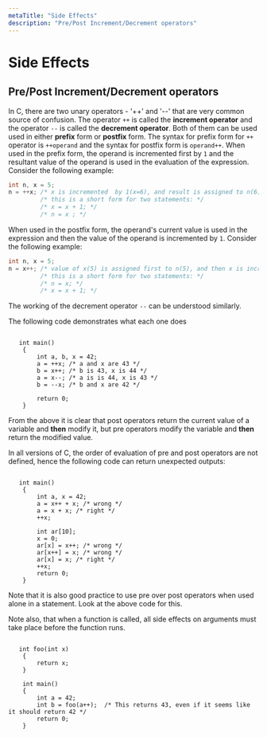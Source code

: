 ```yaml
---
metaTitle: "Side Effects"
description: "Pre/Post Increment/Decrement operators"
---
```


# Side Effects



## Pre/Post Increment/Decrement operators


In C, there are two unary operators - '++' and '--' that are very common source of confusion. The operator `++` is called the **increment operator** and the operator `--` is called the **decrement operator**. Both of them can be used used in either **prefix** form or **postfix** form. The syntax for prefix form for `++` operator is `++operand` and the syntax for postfix form is `operand++`. When used in the prefix form, the operand is incremented first by `1` and the resultant value of the operand is used in the evaluation of the expression. Consider the following example:

```c
int n, x = 5;
n = ++x; /* x is incremented  by 1(x=6), and result is assigned to n(6) */
         /* this is a short form for two statements: */
         /* x = x + 1; */ 
         /* n = x ; */

```

When used in the postfix form, the operand's current value is used in the expression and then the value of the operand is incremented by `1`. Consider the following example:

```c
int n, x = 5;
n = x++; /* value of x(5) is assigned first to n(5), and then x is incremented by 1; x(6) */
         /* this is a short form for two statements: */
         /* n = x; */
         /* x = x + 1; */

```

The working of the decrement operator `--` can be understood similarly.

The following code demonstrates what each one does

```

   int main()
    {
        int a, b, x = 42;
        a = ++x; /* a and x are 43 */
        b = x++; /* b is 43, x is 44 */
        a = x--; /* a is is 44, x is 43 */
        b = --x; /* b and x are 42 */
        
        return 0;
    }

```

From the above it is clear that post operators return the current value of a variable and **then** modify it, but pre operators modify the variable and **then** return the modified value.

In all versions of C, the order of evaluation of pre and post operators are not defined, hence the following code can return unexpected outputs:

```

   int main()
    {
        int a, x = 42;
        a = x++ + x; /* wrong */
        a = x + x; /* right */
        ++x;

        int ar[10];
        x = 0;
        ar[x] = x++; /* wrong */
        ar[x++] = x; /* wrong */
        ar[x] = x; /* right */
        ++x;
        return 0;
    }

```

Note that it is also good practice to use pre over post operators when used alone in a statement. Look at the above code for this.

Note also, that when a function is called, all side effects on arguments must take place before the function runs.

```

   int foo(int x)
    {
        return x;
    }

    int main()
    {
        int a = 42;
        int b = foo(a++);  /* This returns 43, even if it seems like it should return 42 */
        return 0;
    }

```

